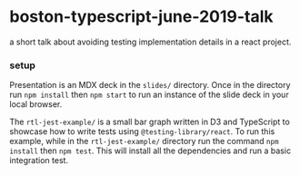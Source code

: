 # boston-typescript-june-2019-talk
a short talk about avoiding testing implementation details in a react project.

### setup
Presentation is an MDX deck in the `slides/` directory. Once in the directory run `npm install` then `npm start` to run an instance of the slide deck in your local browser.

The `rtl-jest-example/` is a small bar graph written in D3 and TypeScript to showcase how to write tests using `@testing-library/react`. To run this example, while in the `rtl-jest-example/` directory run the command `npm install` then `npm test`. This will install all the dependencies and run a basic integration test.
